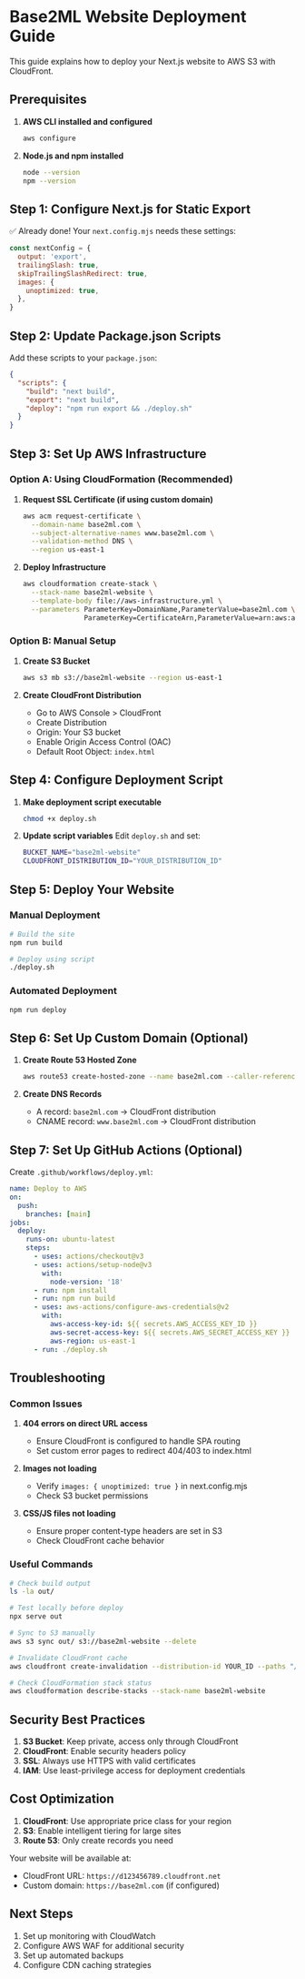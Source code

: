 # Base2ML Website Deployment Guide

This guide explains how to deploy your Next.js website to AWS S3 with CloudFront.

## Prerequisites

1. **AWS CLI installed and configured**
   ```bash
   aws configure
   ```

2. **Node.js and npm installed**
   ```bash
   node --version
   npm --version
   ```

## Step 1: Configure Next.js for Static Export

✅ Already done! Your `next.config.mjs` needs these settings:
```javascript
const nextConfig = {
  output: 'export',
  trailingSlash: true,
  skipTrailingSlashRedirect: true,
  images: {
    unoptimized: true,
  },
}
```

## Step 2: Update Package.json Scripts

Add these scripts to your `package.json`:
```json
{
  "scripts": {
    "build": "next build",
    "export": "next build",
    "deploy": "npm run export && ./deploy.sh"
  }
}
```

## Step 3: Set Up AWS Infrastructure

### Option A: Using CloudFormation (Recommended)

1. **Request SSL Certificate (if using custom domain)**
   ```bash
   aws acm request-certificate \
     --domain-name base2ml.com \
     --subject-alternative-names www.base2ml.com \
     --validation-method DNS \
     --region us-east-1
   ```

2. **Deploy Infrastructure**
   ```bash
   aws cloudformation create-stack \
     --stack-name base2ml-website \
     --template-body file://aws-infrastructure.yml \
     --parameters ParameterKey=DomainName,ParameterValue=base2ml.com \
                  ParameterKey=CertificateArn,ParameterValue=arn:aws:acm:us-east-1:ACCOUNT:certificate/CERT-ID
   ```

### Option B: Manual Setup

1. **Create S3 Bucket**
   ```bash
   aws s3 mb s3://base2ml-website --region us-east-1
   ```

2. **Create CloudFront Distribution**
   - Go to AWS Console > CloudFront
   - Create Distribution
   - Origin: Your S3 bucket
   - Enable Origin Access Control (OAC)
   - Default Root Object: `index.html`

## Step 4: Configure Deployment Script

1. **Make deployment script executable**
   ```bash
   chmod +x deploy.sh
   ```

2. **Update script variables**
   Edit `deploy.sh` and set:
   ```bash
   BUCKET_NAME="base2ml-website"
   CLOUDFRONT_DISTRIBUTION_ID="YOUR_DISTRIBUTION_ID"
   ```

## Step 5: Deploy Your Website

### Manual Deployment
```bash
# Build the site
npm run build

# Deploy using script
./deploy.sh
```

### Automated Deployment
```bash
npm run deploy
```

## Step 6: Set Up Custom Domain (Optional)

1. **Create Route 53 Hosted Zone**
   ```bash
   aws route53 create-hosted-zone --name base2ml.com --caller-reference $(date +%s)
   ```

2. **Create DNS Records**
   - A record: `base2ml.com` → CloudFront distribution
   - CNAME record: `www.base2ml.com` → CloudFront distribution

## Step 7: Set Up GitHub Actions (Optional)

Create `.github/workflows/deploy.yml`:
```yaml
name: Deploy to AWS
on:
  push:
    branches: [main]
jobs:
  deploy:
    runs-on: ubuntu-latest
    steps:
      - uses: actions/checkout@v3
      - uses: actions/setup-node@v3
        with:
          node-version: '18'
      - run: npm install
      - run: npm run build
      - uses: aws-actions/configure-aws-credentials@v2
        with:
          aws-access-key-id: ${{ secrets.AWS_ACCESS_KEY_ID }}
          aws-secret-access-key: ${{ secrets.AWS_SECRET_ACCESS_KEY }}
          aws-region: us-east-1
      - run: ./deploy.sh
```

## Troubleshooting

### Common Issues

1. **404 errors on direct URL access**
   - Ensure CloudFront is configured to handle SPA routing
   - Set custom error pages to redirect 404/403 to index.html

2. **Images not loading**
   - Verify `images: { unoptimized: true }` in next.config.mjs
   - Check S3 bucket permissions

3. **CSS/JS files not loading**
   - Ensure proper content-type headers are set in S3
   - Check CloudFront cache behavior

### Useful Commands

```bash
# Check build output
ls -la out/

# Test locally before deploy
npx serve out

# Sync to S3 manually
aws s3 sync out/ s3://base2ml-website --delete

# Invalidate CloudFront cache
aws cloudfront create-invalidation --distribution-id YOUR_ID --paths "/*"

# Check CloudFormation stack status
aws cloudformation describe-stacks --stack-name base2ml-website
```

## Security Best Practices

1. **S3 Bucket**: Keep private, access only through CloudFront
2. **CloudFront**: Enable security headers policy
3. **SSL**: Always use HTTPS with valid certificates
4. **IAM**: Use least-privilege access for deployment credentials

## Cost Optimization

1. **CloudFront**: Use appropriate price class for your region
2. **S3**: Enable intelligent tiering for large sites
3. **Route 53**: Only create records you need

Your website will be available at:
- CloudFront URL: `https://d123456789.cloudfront.net`
- Custom domain: `https://base2ml.com` (if configured)

## Next Steps

1. Set up monitoring with CloudWatch
2. Configure AWS WAF for additional security
3. Set up automated backups
4. Configure CDN caching strategies
